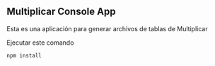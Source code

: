 ## Multiplicar Console App

Esta es una aplicación para generar archivos de tablas de Multiplicar

Ejecutar este comando

```
npm install
```
